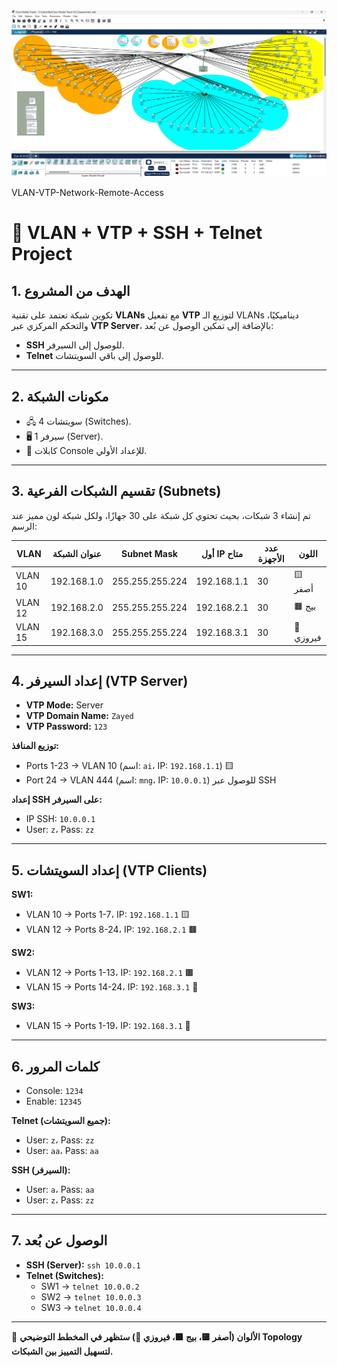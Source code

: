 <div>
<img src="vlan2.png" alt="VLAN Diagram" style="width:120% high:%100; height:auto;"/>
</div>

VLAN-VTP-Network-Remote-Access


# 📄 VLAN + VTP + SSH + Telnet Project

## 1. الهدف من المشروع
تكوين شبكة تعتمد على تقنية **VLANs** مع تفعيل **VTP** لتوزيع الـ VLANs ديناميكيًا، والتحكم المركزي عبر **VTP Server**، بالإضافة إلى تمكين الوصول عن بُعد:  
- **SSH** للوصول إلى السيرفر.  
- **Telnet** للوصول إلى باقي السويتشات.  

---

## 2. مكونات الشبكة
- 🖧 4 سويتشات (Switches).  
- 🖥️ 1 سيرفر (Server).  
- 🔌 كابلات Console للإعداد الأولي.  

---

## 3. تقسيم الشبكات الفرعية (Subnets)

تم إنشاء 3 شبكات، بحيث تحتوي كل شبكة على 30 جهازًا، ولكل شبكة لون مميز عند الرسم:

| VLAN   | عنوان الشبكة   | Subnet Mask       | أول IP متاح    | عدد الأجهزة | اللون        |
|--------|----------------|-------------------|----------------|-------------|--------------|
| VLAN 10 | 192.168.1.0    | 255.255.255.224   | 192.168.1.1    | 30          | 🟨 أصفر      |
| VLAN 12 | 192.168.2.0    | 255.255.255.224   | 192.168.2.1    | 30          | 🟫 بيج       |
| VLAN 15 | 192.168.3.0    | 255.255.255.224   | 192.168.3.1    | 30          | 🩵 فيروزي    |

---

## 4. إعداد السيرفر (VTP Server)
- **VTP Mode:** Server  
- **VTP Domain Name:** `Zayed`  
- **VTP Password:** `123`  

**توزيع المنافذ:**
- Ports 1-23 → VLAN 10 (اسم: `ai`، IP: `192.168.1.1`) 🟨  
- Port 24 → VLAN 444 (اسم: `mng`، IP: `10.0.0.1`) للوصول عبر SSH  

**إعداد SSH على السيرفر:**
- IP SSH: `10.0.0.1`  
- User: `z`، Pass: `zz`  

---

## 5. إعداد السويتشات (VTP Clients)

**SW1:**  
- VLAN 10 → Ports 1-7، IP: `192.168.1.1` 🟨  
- VLAN 12 → Ports 8-24، IP: `192.168.2.1` 🟫  

**SW2:**  
- VLAN 12 → Ports 1-13، IP: `192.168.2.1` 🟫  
- VLAN 15 → Ports 14-24، IP: `192.168.3.1` 🩵  

**SW3:**  
- VLAN 15 → Ports 1-19، IP: `192.168.3.1` 🩵  

---

## 6. كلمات المرور
- Console: `1234`  
- Enable: `12345`  

**Telnet (جميع السويتشات):**  
- User: `z`، Pass: `zz`  
- User: `aa`، Pass: `aa`  

**SSH (السيرفر):**  
- User: `a`، Pass: `aa`  
- User: `z`، Pass: `zz`  

---

## 7. الوصول عن بُعد
- **SSH (Server):** `ssh 10.0.0.1`  
- **Telnet (Switches):**  
  - SW1 → `telnet 10.0.0.2`  
  - SW2 → `telnet 10.0.0.3`  
  - SW3 → `telnet 10.0.0.4`  

---

📌 **الألوان (أصفر 🟨، بيج 🟫، فيروزي 🩵) ستظهر في المخطط التوضيحي Topology لتسهيل التمييز بين الشبكات.**
